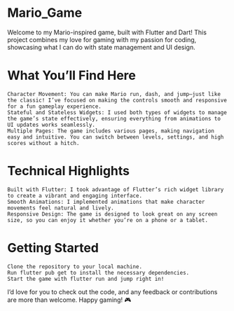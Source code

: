 # Mario_Game

Welcome to my Mario-inspired game, built with Flutter and Dart! This project combines my love for gaming with my passion for coding, showcasing what I can do with state management and UI design.


# What You’ll Find Here

    Character Movement: You can make Mario run, dash, and jump—just like the classic! I’ve focused on making the controls smooth and responsive for a fun gameplay experience.
    Stateful and Stateless Widgets: I used both types of widgets to manage the game’s state effectively, ensuring everything from animations to UI updates works seamlessly.
    Multiple Pages: The game includes various pages, making navigation easy and intuitive. You can switch between levels, settings, and high scores without a hitch.

# Technical Highlights

    Built with Flutter: I took advantage of Flutter’s rich widget library to create a vibrant and engaging interface.
    Smooth Animations: I implemented animations that make character movements feel natural and lively.
    Responsive Design: The game is designed to look great on any screen size, so you can enjoy it whether you’re on a phone or a tablet.

# Getting Started

    Clone the repository to your local machine.
    Run flutter pub get to install the necessary dependencies.
    Start the game with flutter run and jump right in!

I’d love for you to check out the code, and any feedback or contributions are more than welcome. Happy gaming! 🎮
